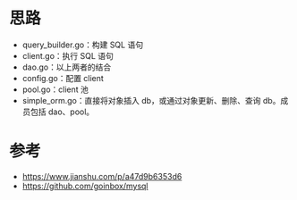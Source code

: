 # 思路
- query_builder.go：构建 SQL 语句
- client.go：执行 SQL 语句
- dao.go：以上两者的结合
- config.go：配置 client
- pool.go：client 池
- simple_orm.go：直接将对象插入 db，或通过对象更新、删除、查询 db。成员包括 dao、pool。

# 参考
- https://www.jianshu.com/p/a47d9b6353d6
- https://github.com/goinbox/mysql
